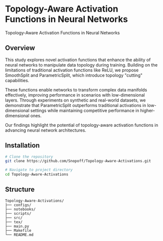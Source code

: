 # Topology-Aware Activation Functions in Neural Networks

Topology-Aware Activation Functions in Neural Networks

## Overview

This study explores novel activation functions that enhance the ability of neural networks to manipulate data topology during training. Building on the limitations of traditional activation functions like $\mathrm{ReLU}$, we propose $\mathrm{SmoothSplit}$ and $\mathrm{ParametricSplit}$, which introduce topology "cutting" capabilities. 

These functions enable networks to transform complex data manifolds effectively, improving performance in scenarios with low-dimensional layers. Through experiments on synthetic and real-world datasets, we demonstrate that $\mathrm{ParametricSplit}$ outperforms traditional activations in low-dimensional settings while maintaining competitive performance in higher-dimensional ones. 

Our findings highlight the potential of topology-aware activation functions in advancing neural network architectures.

## Installation

```bash
# Clone the repository
git clone https://github.com/Snopoff/Topology-Aware-Activations.git

# Navigate to project directory
cd Topology-Aware-Activations
```

## Structure

```
Topology-Aware-Activations/
├── configs/
├── notebooks/
├── scripts/
├── src/
├── tex/
├── main.py
├── Makefile
└── README.md
```